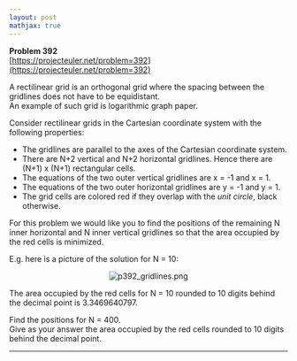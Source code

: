 ```yaml
---
layout: post
mathjax: true
---
```

**Problem 392**  
[https://projecteuler.net/problem=392](https://projecteuler.net/problem=392)

<p>
A rectilinear grid is an orthogonal grid where the spacing between the gridlines does not have to be equidistant.<br />
An example of such grid is logarithmic graph paper.
</p>
<p>
Consider rectilinear grids in the Cartesian coordinate system with the following properties:<br /></p><ul><li>The gridlines are parallel to the axes of the Cartesian coordinate system.</li><li>There are N+2 vertical and N+2 horizontal gridlines. Hence there are (N+1) x (N+1) rectangular cells.</li><li>The equations of the two outer vertical gridlines are x = -1 and x = 1.</li><li>The equations of the two outer horizontal gridlines are y = -1 and y = 1.</li><li>The grid cells are colored red if they overlap with the <dfn title="The unit circle is the circle that has radius 1 and is centered at the origin">unit circle</dfn>, black otherwise.</li></ul>For this problem we would like you to find the positions of the remaining N inner horizontal and N inner vertical gridlines so that the area occupied by the red cells is minimized.

<p>
E.g. here is a picture of the solution for N = 10:
</p><p align="center">
<img src="project/images/p392_gridlines.png" alt="p392_gridlines.png" /></p>


The area occupied by the red cells for N = 10 rounded to 10 digits behind the decimal point is 3.3469640797.

<p>
Find the positions for N = 400.<br /> 
Give as your answer the area occupied by the red cells rounded to 10 digits behind the decimal point.
</p>

---
